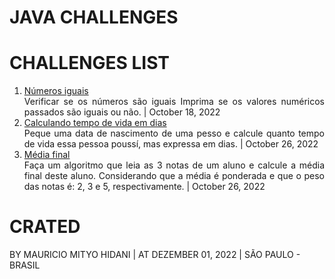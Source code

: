 # JAVA CHALLENGES

# CHALLENGES LIST
1. [Números iguais](https://github.com/MauricioMH35/java-challenges/blob/main/simple/src/main/java/com/challenges/java/Challenge0001.java) <div style="text-align:justify;">Verificar se os números são iguais Imprima se os valores numéricos passados são iguais ou não. | October 18, 2022 </div>
2. [Calculando tempo de vida em dias](https://github.com/MauricioMH35/java-challenges/blob/main/simple/src/main/java/com/challenges/java/Challenge0002.java) <div style="text-align:justify;"> Peque uma data de nascimento de uma pesso e calcule quanto tempo de vida essa pessoa poussí, mas expressa em dias. | October 26, 2022 </div>
3. [Média final](https://github.com/MauricioMH35/java-challenges/blob/main/simple/src/main/java/com/challenges/java/Challenge0003.java) <div style="text-align:justify;"> Faça um algoritmo que leia as 3 notas de um aluno e calcule a média final deste aluno. Considerando que a média é ponderada e que o peso das notas é: 2, 3 e 5, respectivamente. | October 26, 2022 </div>

# CRATED
BY MAURICIO MITYO HIDANI | AT DEZEMBER 01, 2022 | SÃO PAULO - BRASIL
